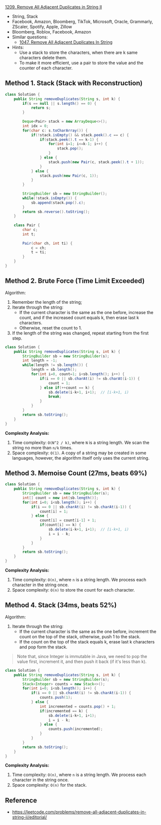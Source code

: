[1209. Remove All Adjacent Duplicates in String II](https://leetcode.com/problems/remove-all-adjacent-duplicates-in-string-ii/)

* String, Stack
* Facebook, Amazon, Bloomberg, TikTok, Microsoft, Oracle, Grammarly, ZScaler, Spotify, Apple, Zillow
* Bloomberg, Roblox, Facebook, Amazon
* Similar questions:
    * [1047. Remove All Adjacent Duplicates In String](https://leetcode.com/problems/remove-all-adjacent-duplicates-in-string/)
* Hints:
    * Use a stack to store the characters, when there are k same characters delete them.
    * To make it more efficient, use a pair to store the value and the counter of each character.
    

## Method 1. Stack (Stack with Reconstruction)
```java
class Solution {
    public String removeDuplicates(String s, int k) {
        if(s == null || s.length() == 0) {
            return s;
        }
        
        Deque<Pair> stack = new ArrayDeque<>();
        int idx = 0;
        for(char c: s.toCharArray()) {
            if(!stack.isEmpty() && stack.peek().c == c) {
                if(stack.peek().t == k-1) {
                    for(int i=1; i<=k-1; i++) {
                        stack.pop();
                    }
                } else {
                    stack.push(new Pair(c, stack.peek().t + 1));
                }
            } else {
                stack.push(new Pair(c, 1));
            }
        }
        
        StringBuilder sb = new StringBuilder();
        while(!stack.isEmpty()) {
            sb.append(stack.pop().c);
        }
        return sb.reverse().toString();
    }
    
    class Pair {
        char c;
        int t;
        
        Pair(char ch, int ti) {
            c = ch;
            t = ti;
        }
    }
}
```

## Method 2. Brute Force (Time Limit Exceeded)
Algorithm:
1. Remember the length of the string;
2. Iterate through the string:
    * If the current character is the same as the one before, increase the count, and if the 
      increased count equals k, then erase last k characters.
    * Otherwise, reset the count to 1.
3. If the length of the string was changed, repeat starting from the first step.

```java
class Solution {
    public String removeDuplicates(String s, int k) {
        StringBuilder sb = new StringBuilder(s);
        int length = -1;
        while(length != sb.length()) {
            length = sb.length();
            for(int i=0, count=1; i<sb.length(); i++) {
                if(i == 0 || sb.charAt(i) != sb.charAt(i-1)) {
                    count = 1;
                } else if(++count == k) {
                    sb.delete(i-k+1, i+1);  // [i-k+1, i)
                    break;
                }
            }
        }
        return sb.toString();
    }
}
```
**Complexity Analysis:**
1. Time complexity: `O(N^2 / k)`, where `N` is a string length. We scan the string no more than 
   `n/k` times.
2. Space complexity: `O(1)`. A copy of a string may be created in some languages, however, the 
   algorithm itself only uses the current string.
   

## Method 3. Memoise Count (27ms, beats 69%)
```java
class Solution {
    public String removeDuplicates(String s, int k) {
        StringBuilder sb = new StringBuilder(s);
        int[] count = new int[sb.length()];
        for(int i=0; i<sb.length(); i++) {
            if(i == 0 || sb.charAt(i) != sb.charAt(i-1)) {
                count[i] = 1;
            } else {
                count[i] = count[i-1] + 1;
                if(count[i] == k) {
                    sb.delete(i-k+1, i+1);  // [i-k+1, i)
                    i = i - k;
                }
            }
        }
        return sb.toString();
    }
}
```
**Complexity Analysis:**
1. Time complexity: `O(n)`, where `n` is a string length. We process each character in the string once.
2. Space complexity: `O(n)` to store the count for each character.


## Method 4. Stack (34ms, beats 52%)
Algorithm:
1. Iterate through the string:
    * If the current character is the same as the one before, increment the count on the top of 
      the stack, otherwise, push 1 to the stack.
    * If the count on the top of the stack equals k, erase last k characters and pop form the stack.

> Note that, since Integer is immutable in Java, we need to pop the value first, increment it, 
> and then push it back (if it's less than k).

```java
class Solution {
    public String removeDuplicates(String s, int k) {
        StringBuilder sb = new StringBuilder(s);
        Stack<Integer> counts = new Stack<>();
        for(int i=0; i<sb.length(); i++) {
            if(i == 0 || sb.charAt(i) != sb.charAt(i-1)) {
                counts.push(1);
            } else {
                int incremented = counts.pop() + 1;
                if(incremented == k) {
                    sb.delete(i-k+1, i+1);
                    i = i - k;
                } else {
                    counts.push(incremented);
                }
            }
        }
        return sb.toString();
    }
}
```
**Complexity Analysis:**
1. Time complexity: `O(n)`, where `n` is a string length. We process each character in the string once.
2. Space complexity: `O(n)` for the stack.


## Reference
* https://leetcode.com/problems/remove-all-adjacent-duplicates-in-string-ii/editorial/